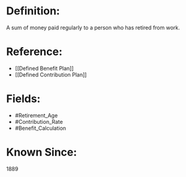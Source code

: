 

# Definition:
A sum of money paid regularly to a person who has retired from work.

# Reference:
- [[Defined Benefit Plan]]
- [[Defined Contribution Plan]]

# Fields: 
- #Retirement_Age
- #Contribution_Rate
- #Benefit_Calculation

# Known Since:
1889


